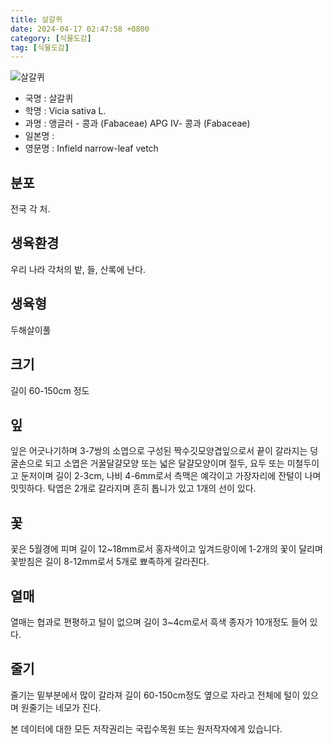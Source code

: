 ```yaml
---
title: 살갈퀴
date: 2024-04-17 02:47:58 +0800
category: [식물도감]
tag: [식물도감]
---
```




![살갈퀴](/fileUpload/plants/basic/Leguminosae/Vicia/22412/1_th2.JPG)
- 국명 : 살갈퀴
- 학명 : Vicia sativa L.
- 과명 : 앵글러 - 콩과 (Fabaceae) APG Ⅳ- 콩과 (Fabaceae)
- 일본명 : 
- 영문명 : Infield narrow-leaf vetch


## 분포
전국 각 처.
## 생육환경
우리 나라 각처의 밭, 들, 산록에 난다.
## 생육형
두해살이풀
## 크기
길이 60-150cm 정도
## 잎
잎은 어긋나기하며 3-7쌍의 소엽으로 구성된 짝수깃모양겹잎으로서 끝이 갈라지는 덩굴손으로 되고 소엽은 거꿀달걀모양 또는 넓은 달걀모양이며 절두, 요두 또는 미철두이고 둔저이며 길이 2-3cm, 나비 4-6mm로서 측맥은 예각이고 가장자리에 잔털이 나며 밋밋하다. 탁엽은 2개로 갈라지며 흔히 톱니가 있고 1개의 선이 있다.
## 꽃
꽃은 5월경에 피며 길이 12~18mm로서 홍자색이고 잎겨드랑이에 1-2개의 꽃이 달리며 꽃받침은 길이 8-12mm로서 5개로 뾰족하게 갈라진다.
## 열매
열매는 협과로 편평하고 털이 없으며 길이 3~4cm로서 흑색 종자가 10개정도 들어 있다.
## 줄기
줄기는 밑부분에서 많이 갈라져 길이 60-150cm정도 옆으로 자라고 전체에 털이 있으며 원줄기는 네모가 진다.






본 데이터에 대한 모든 저작권리는 국립수목원 또는 원저작자에게 있습니다.
